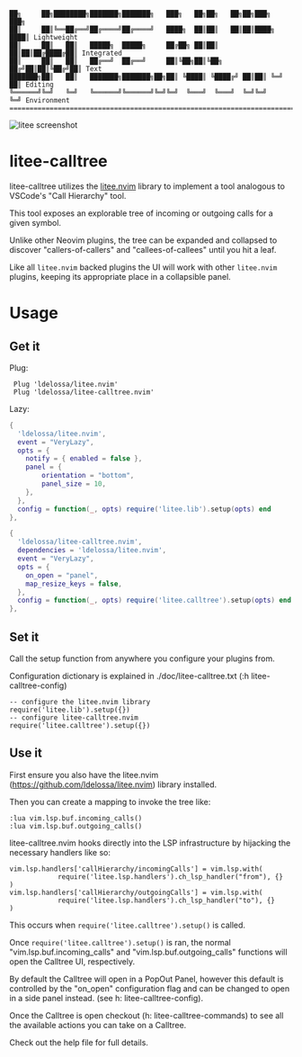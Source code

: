 ```
██╗     ██╗████████╗███████╗███████╗   ███╗   ██╗██╗   ██╗██╗███╗   ███╗
██║     ██║╚══██╔══╝██╔════╝██╔════╝   ████╗  ██║██║   ██║██║████╗ ████║ Lightweight
██║     ██║   ██║   █████╗  █████╗     ██╔██╗ ██║██║   ██║██║██╔████╔██║ Integrated
██║     ██║   ██║   ██╔══╝  ██╔══╝     ██║╚██╗██║╚██╗ ██╔╝██║██║╚██╔╝██║ Text
███████╗██║   ██║   ███████╗███████╗██╗██║ ╚████║ ╚████╔╝ ██║██║ ╚═╝ ██║ Editing
╚══════╝╚═╝   ╚═╝   ╚══════╝╚══════╝╚═╝╚═╝  ╚═══╝  ╚═══╝  ╚═╝╚═╝     ╚═╝ Environment
====================================================================================
```

![litee screenshot](./contrib/litee-screenshot.png)

# litee-calltree

litee-calltree utilizes the [litee.nvim](https://github.com/ldelossa/litee.nvim) library to implement a tool analogous to VSCode's
"Call Hierarchy" tool. 

This tool exposes an explorable tree of incoming or outgoing calls for a given symbol.

Unlike other Neovim plugins, the tree can be expanded and collapsed to discover "callers-of-callers" 
and "callees-of-callees" until you hit a leaf.

Like all `litee.nvim` backed plugins the UI will work with other `litee.nvim` plugins, 
keeping its appropriate place in a collapsible panel.

# Usage

## Get it

Plug:
```
 Plug 'ldelossa/litee.nvim'
 Plug 'ldelossa/litee-calltree.nvim'
```

Lazy:
```lua
{
  'ldelossa/litee.nvim',
  event = "VeryLazy",
  opts = {
    notify = { enabled = false },
    panel = {
        orientation = "bottom",
        panel_size = 10,
    },
  },
  config = function(_, opts) require('litee.lib').setup(opts) end
},

{
  'ldelossa/litee-calltree.nvim',
  dependencies = 'ldelossa/litee.nvim',
  event = "VeryLazy",
  opts = {
    on_open = "panel",
    map_resize_keys = false,
  },
  config = function(_, opts) require('litee.calltree').setup(opts) end
},
```

## Set it

Call the setup function from anywhere you configure your plugins from.

Configuration dictionary is explained in ./doc/litee-calltree.txt (:h litee-calltree-config)

```
-- configure the litee.nvim library 
require('litee.lib').setup({})
-- configure litee-calltree.nvim
require('litee.calltree').setup({})
```

## Use it

First ensure you also have the litee.nvim (https://github.com/ldelossa/litee.nvim) 
library installed.

Then you can create a mapping to invoke the tree like:
```
:lua vim.lsp.buf.incoming_calls()
:lua vim.lsp.buf.outgoing_calls()
```

litee-calltree.nvim hooks directly into the LSP infrastructure by hijacking the necessary
handlers like so:

    vim.lsp.handlers['callHierarchy/incomingCalls'] = vim.lsp.with(
                require('litee.lsp.handlers').ch_lsp_handler("from"), {}
    )
    vim.lsp.handlers['callHierarchy/outgoingCalls'] = vim.lsp.with(
                require('litee.lsp.handlers').ch_lsp_handler("to"), {}
    )

This occurs when `require('litee.calltree').setup()` is called.

Once `require('litee.calltree').setup()` is ran, the normal "vim.lsp.buf.incoming_calls" 
and "vim.lsp.buf.outgoing_calls" functions will open the Calltree UI, respectively.

By default the Calltree will open in a PopOut Panel, however this default is controlled by the "on_open" configuration
flag and can be changed to open in a side panel instead. (see h: litee-calltree-config).

Once the Calltree is open checkout (h: litee-calltree-commands) to see all the available actions you can take on a Calltree.

Check out the help file for full details.
